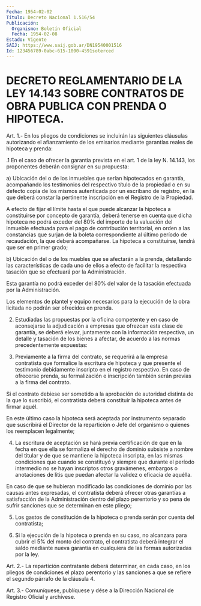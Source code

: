 ```yaml
---
Fecha: 1954-02-02
Título: Decreto Nacional 1.516/54
Publicación:
  Organismo: Boletín Oficial
  Fecha: 1954-02-08
Estado: Vigente
SAIJ: https://www.saij.gob.ar/DN19540001516
Id: 123456789-0abc-615-1000-4591soterced
---
```

# DECRETO REGLAMENTARIO DE LA LEY 14.143 SOBRE CONTRATOS DE OBRA PUBLICA CON PRENDA O HIPOTECA.

<a id="1"></a>
Art.  1.-  En  los  pliegos  de  condiciones  se incluirán las siguientes cláusulas autorizando el afianzamiento de  los emisarios mediante garantías reales de hipoteca y prenda:

.1 En el caso de ofrecer la garantía prevista en el art.  1  de  la ley N. 14.143, los proponentes deberán consignar en su propuesta:

a)  Ubicación  del  o  de  los  inmuebles que serían hipotecados en garantía, acompañando los testimonios  del  respectivo título de la propiedad o en su defecto copia de los mismos  autenticada  por  un escribano  de  registro,  en  la  que  deberá constar la pertinente inscripción en el Registro de la Propiedad.

A  efecto  de  fijar  el  límite  hasta el que  puede  alcanzar  la hipoteca a constituirse por concepto  de  garantía,  deberá tenerse en cuenta que dicha hipoteca no podrá exceder del 80%  del  importe de la valuación del inmueble efectuada para el pago de contribución territorial, en orden a las constancias que surjan  de la  boleta correspondiente al último período de recaudación, la que deberá  acompañarse.  La hipoteca a constituirse, tendrá que ser en primer grado;

b) Ubicación del o de los  muebles  que  se  afectarán a la prenda, detallando las características de cada uno de  ellos  a  efecto  de facilitar    la   respectiva  tasación  que  se  efectuará  por  la Administración.

Esta garantía no podrá  exceder  del  80%  del valor de la tasación efectuada por la Administración.

Los elementos de plantel y equipo necesarios  para  la ejecución de la    obra  licitada  no  podrán  ser  ofrecidos  en  prenda.

2. Estudiadas  las  propuestas  por la oficina competente y en caso de aconsejarse la adjudicación a  empresas  que ofrezcan esta clase de  garantía,  se  deberá  elevar,  juntamente con  la  información respectiva,  un detalle y tasación de  los  bienes  a  afectar,  de acuerdo a las normas precedentemente expuestas:

3. Previamente  a  la firma del contrato, se requerirá a la empresa contratista que formalice  la  escritura de hipoteca y que presente el testimonio debidamente inscripto  en  el registro respectivo. En caso de ofrecerse prenda, su formalización  e  inscripción  también serán previas a la firma del contrato.

Si  el  contrato  debiese ser sometido a la aprobación de autoridad distinta de la que  lo  suscribió, el contratista deberá constituir la hipoteca antes de firmar aquél.

En  este  último caso la hipoteca  será  aceptada  por  instrumento separado que  suscribirá  el  Director de la repartición o Jefe del organismo o quienes los reemplacen legalmente;

4. La escritura de aceptación se  hará  previa certificación de que en  la  fecha  en  que  ella  se  formaliza el derecho  de  dominio subsiste a nombre del titular y de  que  se  mantiene  la  hipoteca inscripta,  en  las  mismas condiciones que cuando se constituyó  y siempre que durante el  período  intermedio  no se hayan inscriptos otros  gravámenes,  embargos  o  anotaciones  de litis  que  puedan afectar la validez o eficacia de aquélla.

En  caso de que se hubieran modificado las condiciones  de  dominio por las  causas  antes  expresadas,  el  contratista deberá ofrecer otras  garantías  a  satisfacción de la Administración  dentro  del plazo perentorio y so  pena  de  sufrir sanciones que se determinan en este pliego;

5. Los gastos de constitución de la  hipoteca  o  prenda  serán por cuenta del contratista;

6.  Si  la  ejecución  de  la  hipoteca  o  prenda  en  su caso, no alcanzara  para cubrir el 5% del monto del contrato, el contratista deberá integrar  el  saldo mediante nueva garantía en cualquiera de las formas autorizadas por la ley.

<a id="2"></a>
Art. 2.- La repartición contratante deberá determinar, en cada caso,  en  los  pliegos  de  condiciones  el plazo perentorio y las sanciones a que se refiere el segundo párrafo  de  la  cláusula  4.

<a id="3"></a>
Art. 3.- Comuníquese, publíquese y dése a la Dirección Nacional de Registro Oficial y archívese.